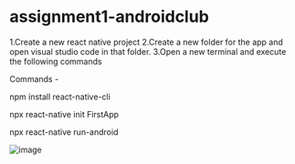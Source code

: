 # assignment1-androidclub



1.Create a new react native project
2.Create a new folder for the app and open visual studio code in that folder.
3.Open a new terminal and execute the following commands

Commands -

npm install react-native-cli 

npx react-native init FirstApp

npx react-native run-android

![image](https://user-images.githubusercontent.com/86869475/124419586-68914980-dd7b-11eb-99df-84707fd5b587.png)
